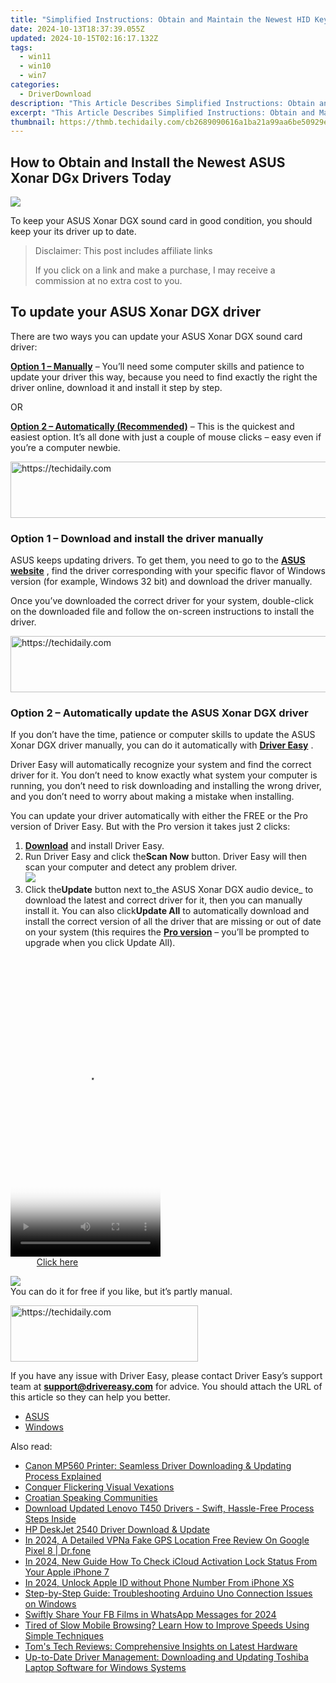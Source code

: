 ```yaml
---
title: "Simplified Instructions: Obtain and Maintain the Newest HID Keyboard Drivers"
date: 2024-10-13T18:37:39.055Z
updated: 2024-10-15T02:16:17.132Z
tags:
  - win11
  - win10
  - win7
categories:
  - DriverDownload
description: "This Article Describes Simplified Instructions: Obtain and Maintain the Newest HID Keyboard Drivers"
excerpt: "This Article Describes Simplified Instructions: Obtain and Maintain the Newest HID Keyboard Drivers"
thumbnail: https://thmb.techidaily.com/cb2689090616a1ba21a99aa6be50929e603a0dc8061abd47262715b07e4d29cd.jpg
---
```


## How to Obtain and Install the Newest ASUS Xonar DGx Drivers Today

![](https://images.drivereasy.com/wp-content/uploads/2018/09/xonar_dgx.png)

 To keep your ASUS Xonar DGX sound card in good condition, you should keep your its driver up to date.

>  Disclaimer: This post includes affiliate links
>
>  If you click on a link and make a purchase, I may receive a commission at no extra cost to you.
>

## To update your ASUS Xonar DGX driver

There are two ways you can update your ASUS Xonar DGX sound card driver:

[**Option 1 – Manually**](https://tools.techidaily.com/drivereasy/download/) – You’ll need some computer skills and patience to update your driver this way, because you need to find exactly the right the driver online, download it and install it step by step.

OR

[**Option 2 – Automatically (Recommended)**](https://www.drivereasy.com/knowledge/asus-xonar-dgx-driver-download/#b) – This is the quickest and easiest option. It’s all done with just a couple of mouse clicks – easy even if you’re a computer newbie.

<!-- affiliate ads begin -->
<a href="https://appsumo.8odi.net/c/5597632/2151894/7443" target="_top" id="2151894">
  <img src="//a.impactradius-go.com/display-ad/7443-2151894" border="0" alt="https://techidaily.com" width="728" height="90"/>
</a>
<img height="0" width="0" src="https://appsumo.8odi.net/i/5597632/2151894/7443" style="position:absolute;visibility:hidden;" border="0" />
<!-- affiliate ads end -->

### Option 1 – Download and install the driver manually

 ASUS keeps updating drivers. To get them, you need to go to the **[ASUS website](https://www.asus.com)**  , find the driver corresponding with your specific flavor of Windows version (for example, Windows 32 bit) and download the driver manually.  
  
 Once you’ve downloaded the correct driver for your system, double-click on the downloaded file and follow the on-screen instructions to install the driver.

<!-- affiliate ads begin -->
<a href="https://appsumo.8odi.net/c/5597632/2082526/7443" target="_top" id="2082526">
  <img src="//a.impactradius-go.com/display-ad/7443-2082526" border="0" alt="https://techidaily.com" width="728" height="90"/>
</a>
<img height="0" width="0" src="https://appsumo.8odi.net/i/5597632/2082526/7443" style="position:absolute;visibility:hidden;" border="0" />
<!-- affiliate ads end -->

### Option 2 – Automatically update the ASUS Xonar DGX driver

 If you don’t have the time, patience or computer skills to update the ASUS Xonar DGX driver manually, you can do it automatically with **[Driver Easy](https://tools.techidaily.com/drivereasy/download/)**  .

 Driver Easy will automatically recognize your system and find the correct driver for it. You don’t need to know exactly what system your computer is running, you don’t need to risk downloading and installing the wrong driver, and you don’t need to worry about making a mistake when installing.

 You can update your driver automatically with either the FREE or the Pro version of Driver Easy. But with the Pro version it takes just 2 clicks:

1. [**Download**](https://tools.techidaily.com/drivereasy/download/) and install Driver Easy.
2. Run Driver Easy and click the**Scan Now** button. Driver Easy will then scan your computer and detect any problem driver.  
![](https://images.drivereasy.com/wp-content/uploads/2018/09/img_5b8d0780c7564.jpg)
3. Click the**Update** button next to_the ASUS Xonar DGX audio device_ to download the latest and correct driver for it, then you can manually install it. You can also click**Update All** to automatically download and install the correct version of all the driver that are missing or out of date on your system (this requires the **[Pro version](https://tools.techidaily.com/drivereasy/download/)**  – you’ll be prompted to upgrade when you click Update All).  

<!-- affiliate ads begin -->
<span id="1770526">
					<video width="240" height="480" style="cursor:pointer"
           poster="//a.impactradius-go.com/display-clicktoplayimage/1770526.png"
           onclick="if(!this.playClicked){this.play();this.setAttribute('controls',true);this.playClicked=true;}">
	   <source src="//a.impactradius-go.com/display-ad/20702-1770526">
	   <img src="//a.impactradius-go.com/display-clicktoplayimage/1770526.png" style="border: none; height: 100%; width: 100%; object-fit: contain">
	</video>
	<div style="width:150px;text-align:center"><a href="javascript:window.open(decodeURIComponent('https%3A%2F%2Ftokenmetrics.sjv.io%2Fc%2F5597632%2F1770526%2F20702'), '_blank');void(0);">Click here</a></div>
</span>
<img height="0" width="0" src="https://imp.pxf.io/i/5597632/1770526/20702" style="position:absolute;visibility:hidden;" border="0" />
<!-- affiliate ads end -->

![](https://images.drivereasy.com/wp-content/uploads/2018/09/img_5b8d082ad967c.jpg)  
 You can do it for free if you like, but it’s partly manual.

<!-- affiliate ads begin -->
<a href="https://aidotcom.pxf.io/c/5597632/2129042/19576" target="_top" id="2129042">
  <img src="//a.impactradius-go.com/display-ad/19576-2129042" border="0" alt="https://techidaily.com" width="300" height="90"/>
</a>
<img height="0" width="0" src="https://aidotcom.pxf.io/i/5597632/2129042/19576" style="position:absolute;visibility:hidden;" border="0" />
<!-- affiliate ads end -->

 If you have any issue with Driver Easy, please contact Driver Easy’s support team at **[support@drivereasy.com](https://tools.techidaily.com/drivereasy/download/)**  for advice. You should attach the URL of this article so they can help you better.

* [ASUS](https://tools.techidaily.com/drivereasy/download/)
* [Windows](https://tools.techidaily.com/drivereasy/download/)

<ins class="adsbygoogle"
     style="display:block"
     data-ad-format="autorelaxed"
     data-ad-client="ca-pub-7571918770474297"
     data-ad-slot="1223367746"></ins>

<ins class="adsbygoogle"
     style="display:block"
     data-ad-client="ca-pub-7571918770474297"
     data-ad-slot="8358498916"
     data-ad-format="auto"
     data-full-width-responsive="true"></ins>

<span class="atpl-alsoreadstyle">Also read:</span>
<div><ul>
<li><a href="https://win-amazing.techidaily.com/canon-mp560-printer-seamless-driver-downloading-and-updating-process-explained/"><u>Canon MP560 Printer: Seamless Driver Downloading & Updating Process Explained</u></a></li>
<li><a href="https://graphic-issues.techidaily.com/conquer-flickering-visual-vexations/"><u>Conquer Flickering Visual Vexations</u></a></li>
<li><a href="https://mondly-stories.techidaily.com/croatian-speaking-communities/"><u>Croatian Speaking Communities</u></a></li>
<li><a href="https://win-amazing.techidaily.com/1722976317240-download-updated-lenovo-t450-drivers-swift-hassle-free-process-steps-inside/"><u>Download Updated Lenovo T450 Drivers - Swift, Hassle-Free Process Steps Inside</u></a></li>
<li><a href="https://win-amazing.techidaily.com/hp-deskjet-2540-driver-download-and-update/"><u>HP DeskJet 2540 Driver Download & Update</u></a></li>
<li><a href="https://change-location.techidaily.com/in-2024-a-detailed-vpna-fake-gps-location-free-review-on-google-pixel-8-drfone-by-drfone-virtual-android/"><u>In 2024, A Detailed VPNa Fake GPS Location Free Review On Google Pixel 8 | Dr.fone</u></a></li>
<li><a href="https://activate-lock.techidaily.com/in-2024-new-guide-how-to-check-icloud-activation-lock-status-from-your-apple-iphone-7-by-drfone-ios/"><u>In 2024, New Guide How To Check iCloud Activation Lock Status From Your Apple iPhone 7</u></a></li>
<li><a href="https://apple-account.techidaily.com/in-2024-unlock-apple-id-without-phone-number-from-iphone-xs-by-drfone-ios/"><u>In 2024, Unlock Apple ID without Phone Number From iPhone XS</u></a></li>
<li><a href="https://win-amazing.techidaily.com/step-by-step-guide-troubleshooting-arduino-uno-connection-issues-on-windows/"><u>Step-by-Step Guide: Troubleshooting Arduino Uno Connection Issues on Windows</u></a></li>
<li><a href="https://facebook-video-content.techidaily.com/swiftly-share-your-fb-films-in-whatsapp-messages-for-2024/"><u>Swiftly Share Your FB Films in WhatsApp Messages for 2024</u></a></li>
<li><a href="https://fox-that.techidaily.com/tired-of-slow-mobile-browsing-learn-how-to-improve-speeds-using-simple-techniques/"><u>Tired of Slow Mobile Browsing? Learn How to Improve Speeds Using Simple Techniques</u></a></li>
<li><a href="https://hardware-updates.techidaily.com/toms-tech-reviews-comprehensive-insights-on-latest-hardware/"><u>Tom's Tech Reviews: Comprehensive Insights on Latest Hardware</u></a></li>
<li><a href="https://win-amazing.techidaily.com/up-to-date-driver-management-downloading-and-updating-toshiba-laptop-software-for-windows-systems/"><u>Up-to-Date Driver Management: Downloading and Updating Toshiba Laptop Software for Windows Systems</u></a></li>
</ul></div>


